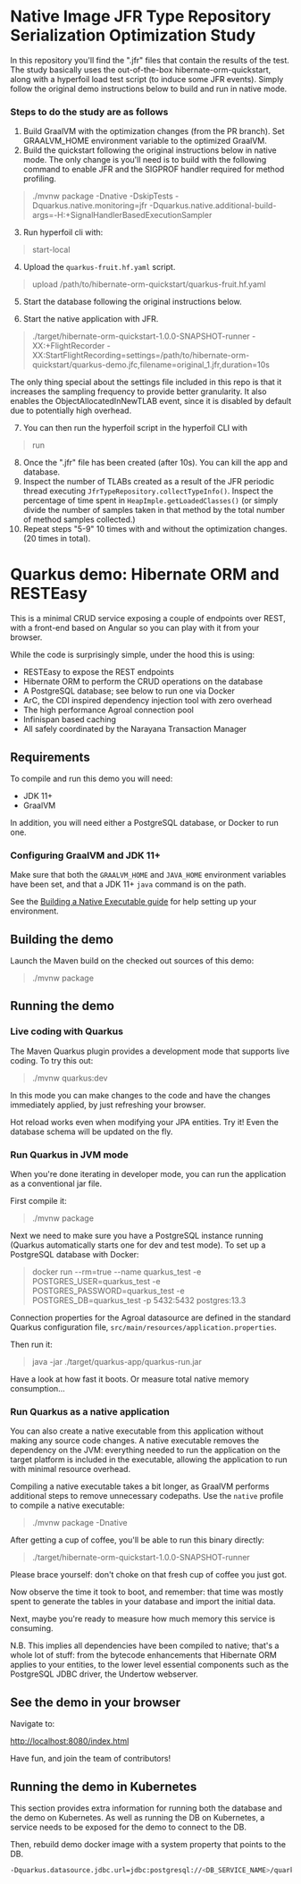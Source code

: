 # Native Image JFR Type Repository Serialization Optimization Study
In this repository you'll find the ".jfr" files that contain the results of the test. The study basically uses the out-of-the-box hibernate-orm-quickstart, along with a hyperfoil load test script (to induce some JFR events). Simply follow the original demo instructions below to build and run in native mode.

### Steps to do the study are as follows
1. Build GraalVM with the optimization changes (from the PR branch). Set GRAALVM_HOME environment variable to the optimized GraalVM.
2. Build the quickstart following the original instructions below in native mode. The only change is you'll need is to build with the following command to enable JFR and the SIGPROF handler required for method profiling.
> ./mvnw package -Dnative -DskipTests -Dquarkus.native.monitoring=jfr -Dquarkus.native.additional-build-args=-H:+SignalHandlerBasedExecutionSampler

3. Run hyperfoil cli with:
> start-local
4. Upload the `quarkus-fruit.hf.yaml` script.
> upload /path/to/hibernate-orm-quickstart/quarkus-fruit.hf.yaml

5. Start the database following the original instructions below.

6. Start the native application with JFR. 
>./target/hibernate-orm-quickstart-1.0.0-SNAPSHOT-runner -XX:+FlightRecorder -XX:StartFlightRecording=settings=/path/to/hibernate-orm-quickstart/quarkus-demo.jfc,filename=original_1.jfr,duration=10s

The only thing special about the settings file included in this repo is that it increases the sampling frequency to provide better granularity. It also enables the ObjectAllocatedInNewTLAB event, since it is disabled by default due to potentially high overhead. 

7. You can then run the hyperfoil script in the hyperfoil CLI with
> run

8. Once the ".jfr" file has been created (after 10s). You can kill the app and database.
9. Inspect the number of TLABs created as a result of the JFR periodic thread executing `JfrTypeRepository.collectTypeInfo()`. Inspect the percentage of time spent in `HeapImple.getLoadedClasses()` (or simply divide the number of samples taken in that method by the total number of method samples collected.)
10. Repeat steps "5-9" 10 times with and without the optimization changes. (20 times in total).



# Quarkus demo: Hibernate ORM and RESTEasy

This is a minimal CRUD service exposing a couple of endpoints over REST,
with a front-end based on Angular so you can play with it from your browser.

While the code is surprisingly simple, under the hood this is using:
 - RESTEasy to expose the REST endpoints
 - Hibernate ORM to perform the CRUD operations on the database
 - A PostgreSQL database; see below to run one via Docker
 - ArC, the CDI inspired dependency injection tool with zero overhead
 - The high performance Agroal connection pool
 - Infinispan based caching
 - All safely coordinated by the Narayana Transaction Manager

## Requirements

To compile and run this demo you will need:

- JDK 11+
- GraalVM

In addition, you will need either a PostgreSQL database, or Docker to run one.

### Configuring GraalVM and JDK 11+

Make sure that both the `GRAALVM_HOME` and `JAVA_HOME` environment variables have
been set, and that a JDK 11+ `java` command is on the path.

See the [Building a Native Executable guide](https://quarkus.io/guides/building-native-image)
for help setting up your environment.

## Building the demo

Launch the Maven build on the checked out sources of this demo:

> ./mvnw package

## Running the demo

### Live coding with Quarkus

The Maven Quarkus plugin provides a development mode that supports
live coding. To try this out:

> ./mvnw quarkus:dev

In this mode you can make changes to the code and have the changes immediately applied, by just refreshing your browser.

Hot reload works even when modifying your JPA entities.
Try it! Even the database schema will be updated on the fly.

### Run Quarkus in JVM mode

When you're done iterating in developer mode, you can run the application as a
conventional jar file.

First compile it:

> ./mvnw package

Next we need to make sure you have a PostgreSQL instance running (Quarkus automatically starts one for dev and test mode). To set up a PostgreSQL database with Docker:

> docker run --rm=true --name quarkus_test -e POSTGRES_USER=quarkus_test -e POSTGRES_PASSWORD=quarkus_test -e POSTGRES_DB=quarkus_test -p 5432:5432 postgres:13.3

Connection properties for the Agroal datasource are defined in the standard Quarkus configuration file,
`src/main/resources/application.properties`.

Then run it:

> java -jar ./target/quarkus-app/quarkus-run.jar

Have a look at how fast it boots.
Or measure total native memory consumption...

### Run Quarkus as a native application

You can also create a native executable from this application without making any
source code changes. A native executable removes the dependency on the JVM:
everything needed to run the application on the target platform is included in
the executable, allowing the application to run with minimal resource overhead.

Compiling a native executable takes a bit longer, as GraalVM performs additional
steps to remove unnecessary codepaths. Use the  `native` profile to compile a
native executable:

> ./mvnw package -Dnative

After getting a cup of coffee, you'll be able to run this binary directly:

> ./target/hibernate-orm-quickstart-1.0.0-SNAPSHOT-runner

Please brace yourself: don't choke on that fresh cup of coffee you just got.
    
Now observe the time it took to boot, and remember: that time was mostly spent to generate the tables in your database and import the initial data.
    
Next, maybe you're ready to measure how much memory this service is consuming.

N.B. This implies all dependencies have been compiled to native;
that's a whole lot of stuff: from the bytecode enhancements that Hibernate ORM
applies to your entities, to the lower level essential components such as the PostgreSQL JDBC driver, the Undertow webserver.

## See the demo in your browser

Navigate to:

<http://localhost:8080/index.html>

Have fun, and join the team of contributors!

## Running the demo in Kubernetes

This section provides extra information for running both the database and the demo on Kubernetes.
As well as running the DB on Kubernetes, a service needs to be exposed for the demo to connect to the DB.

Then, rebuild demo docker image with a system property that points to the DB. 

```bash
-Dquarkus.datasource.jdbc.url=jdbc:postgresql://<DB_SERVICE_NAME>/quarkus_test
```
